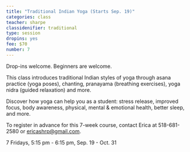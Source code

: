 ```yaml
---
title: "Traditional Indian Yoga (Starts Sep. 19)"
categories: class
teacher: sharpe
classidenifier: traditional
type: session
dropins: yes
fee: $70
number: 7
---
```

Drop-ins welcome. Beginners are welcome.

This class introduces traditional Indian styles of yoga through asana practice (yoga poses), chanting, pranayama (breathing exercises), yoga nidra (guided relaxation) and more.

Discover how yoga can help you as a student: stress release, improved focus, body awareness, physical, mental & emotional health, better sleep, and more.

To register in advance for this 7-week course, contact Erica at 518-681-2580 or ericashrp@gmail.com.

7 Fridays, 5:15 pm - 6:15 pm,  Sep. 19 - Oct. 31
